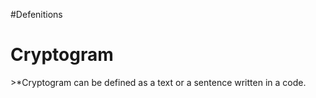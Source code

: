 #Defenitions
<h1>Cryptogram</h1>
  >*Cryptogram can be defined as a text or a sentence written in a code.

